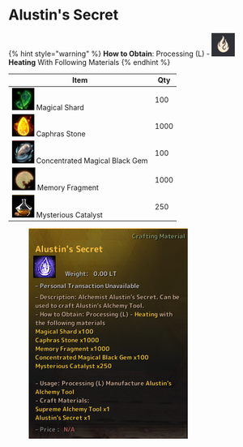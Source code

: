 # Alustin's Secret

{% hint style="warning" %}
**How to Obtain**: Processing (L) - <img src="../../../.gitbook/assets/QQ截图20221109033105.png" alt="" data-size="line"> **Heating** With Following Materials
{% endhint %}

| Item                                                                                | Qty  |
| ----------------------------------------------------------------------------------- | ---- |
| ![](../../../.gitbook/assets/QQ截图20221102190233.png) Magical Shard                  | 100  |
| ![](../../../.gitbook/assets/QQ截图20221102190158.png) Caphras Stone                  | 1000 |
| ![](../../../.gitbook/assets/QQ截图20221102190027.png) Concentrated Magical Black Gem | 100  |
| ![](../../../.gitbook/assets/QQ截图20221102190344.png) Memory Fragment                | 1000 |
| ![](../../../.gitbook/assets/QQ截图20221102194608.png) Mysterious Catalyst            | 250  |

<figure><img src="../../../.gitbook/assets/unknown (1).png" alt=""><figcaption></figcaption></figure>
